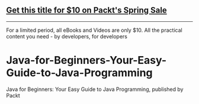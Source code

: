 ## [Get this title for $10 on Packt's Spring Sale](https://www.packt.com/V18226?utm_source=github&utm_medium=packt-github-repo&utm_campaign=spring_10_dollar_2022)
-----
For a limited period, all eBooks and Videos are only $10. All the practical content you need \- by developers, for developers

# Java-for-Beginners-Your-Easy-Guide-to-Java-Programming
Java for Beginners: Your Easy Guide to Java Programming, published by Packt
